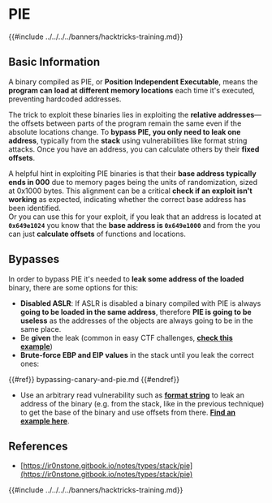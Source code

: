 # PIE

{{#include ../../../../banners/hacktricks-training.md}}

## Basic Information

A binary compiled as PIE, or **Position Independent Executable**, means the **program can load at different memory locations** each time it's executed, preventing hardcoded addresses.

The trick to exploit these binaries lies in exploiting the **relative addresses**—the offsets between parts of the program remain the same even if the absolute locations change. To **bypass PIE, you only need to leak one address**, typically from the **stack** using vulnerabilities like format string attacks. Once you have an address, you can calculate others by their **fixed offsets**.

A helpful hint in exploiting PIE binaries is that their **base address typically ends in 000** due to memory pages being the units of randomization, sized at 0x1000 bytes. This alignment can be a critical **check if an exploit isn't working** as expected, indicating whether the correct base address has been identified.\
Or you can use this for your exploit, if you leak that an address is located at **`0x649e1024`** you know that the **base address is `0x649e1000`** and from the you can just **calculate offsets** of functions and locations.

## Bypasses

In order to bypass PIE it's needed to **leak some address of the loaded** binary, there are some options for this:

- **Disabled ASLR**: If ASLR is disabled a binary compiled with PIE is always **going to be loaded in the same address**, therefore **PIE is going to be useless** as the addresses of the objects are always going to be in the same place.
- Be **given** the leak (common in easy CTF challenges, [**check this example**](https://ir0nstone.gitbook.io/notes/types/stack/pie/pie-exploit))
- **Brute-force EBP and EIP values** in the stack until you leak the correct ones:

{{#ref}}
bypassing-canary-and-pie.md
{{#endref}}

- Use an arbitrary read vulnerability such as [**format string**](../../format-strings/) to leak an address of the binary (e.g. from the stack, like in the previous technique) to get the base of the binary and use offsets from there. [**Find an example here**](https://ir0nstone.gitbook.io/notes/types/stack/pie/pie-bypass).

## References

- [https://ir0nstone.gitbook.io/notes/types/stack/pie](https://ir0nstone.gitbook.io/notes/types/stack/pie)

{{#include ../../../../banners/hacktricks-training.md}}
